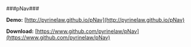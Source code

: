 ﻿###pNav###

**Demo:** [http://pyrinelaw.github.io/pNav](http://pyrinelaw.github.io/pNav)

**Download:** [https://www.github.com/pyrinelaw/pNav](https://www.github.com/pyrinelaw/pNav)